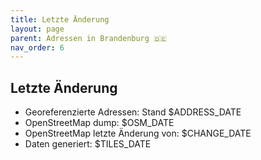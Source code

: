 ```yaml
---
title: Letzte Änderung
layout: page
parent: Adressen in Brandenburg 🇩🇪
nav_order: 6
---
```


## Letzte Änderung

* Georeferenzierte Adressen: Stand $ADDRESS_DATE
* OpenStreetMap dump: $OSM_DATE
* OpenStreetMap letzte Änderung von: $CHANGE_DATE
* Daten generiert: $TILES_DATE

